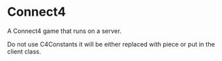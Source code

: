 # Connect4

A Connect4 game that runs on a server.

Do not use C4Constants it will be either replaced with piece or put in the client class.

